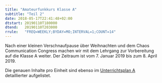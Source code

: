 ```yaml
---
title: "Amateurfunkkurs Klasse A"
subtitle: "Teil 2"
date: 2018-05-17T22:41:48+02:00
dtstart: 20190110T180000
dtend:   20190110T203000
rrule:   "FREQ=WEEKLY;BYDAY=MO;INTERVAL=1;COUNT=14"
---
```


Nach einer kleinen Verschnaufpause über Weihnachten und dem Chaos Communication Congress machen wir mit dem Lehrgang zur Vorbereitung auf die Klasse A weiter. Der Zeitraum ist vom 7. Januar 2019 bis zum 8. April 2019.

Die genauen Inhalte pro Einheit sind ebenso im [Unterrichtsplan A](https://www.chaoswelle.de/Lehrgang_Berlin_2019/Unterrichtsplan_A) detaillierter aufgelistet.
